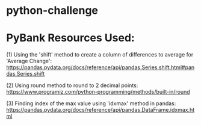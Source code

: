 # python-challenge


# PyBank Resources Used:

(1) Using the 'shift' method to create a column of differences to average for 'Average Change': https://pandas.pydata.org/docs/reference/api/pandas.Series.shift.html#pandas.Series.shift

(2) Using round method to round to 2 decimal points: https://www.programiz.com/python-programming/methods/built-in/round

(3) Finding index of the max value using 'idxmax' method in pandas: https://pandas.pydata.org/docs/reference/api/pandas.DataFrame.idxmax.html